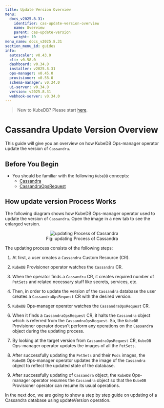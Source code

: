 ```yaml
---
title: Update Version Overview
menu:
  docs_v2025.8.31:
    identifier: cas-update-version-overview
    name: Overview
    parent: cas-update-version
    weight: 10
menu_name: docs_v2025.8.31
section_menu_id: guides
info:
  autoscaler: v0.43.0
  cli: v0.58.0
  dashboard: v0.34.0
  installer: v2025.8.31
  ops-manager: v0.45.0
  provisioner: v0.58.0
  schema-manager: v0.34.0
  ui-server: v0.34.0
  version: v2025.8.31
  webhook-server: v0.34.0
---
```


> New to KubeDB? Please start [here](/docs/v2025.8.31/README).

# Cassandra Update Version Overview

This guide will give you an overview on how KubeDB Ops-manager operator update the version of `Cassandra`.

## Before You Begin

- You should be familiar with the following `KubeDB` concepts:
    - [Cassandra](/docs/v2025.8.31/guides/cassandra/concepts/cassandra)
    - [CassandraOpsRequest](/docs/v2025.8.31/guides/cassandra/concepts/cassandraopsrequest)

## How update version Process Works

The following diagram shows how KubeDB Ops-manager operator used to update the version of `Cassandra`. Open the image in a new tab to see the enlarged version.

<figure align="center">
  <img alt="updating Process of Cassandra" src="/docs/v2025.8.31/images/day-2-operation/cassandra/updateVersion.svg">
<figcaption align="center">Fig: updating Process of Cassandra</figcaption>
</figure>

The updating process consists of the following steps:

1. At first, a user creates a `Cassandra` Custom Resource (CR).

2. `KubeDB` Provisioner  operator watches the `Cassandra` CR.

3. When the operator finds a `Cassandra` CR, it creates required number of `PetSets` and related necessary stuff like secrets, services, etc.

4. Then, in order to update the version of the `Cassandra` database the user creates a `CassandraOpsRequest` CR with the desired version.

5. `KubeDB` Ops-manager operator watches the `CassandraOpsRequest` CR.

6. When it finds a `CassandraOpsRequest` CR, it halts the `Cassandra` object which is referred from the `CassandraOpsRequest`. So, the `KubeDB` Provisioner  operator doesn't perform any operations on the `Cassandra` object during the updating process.

7. By looking at the target version from `CassandraOpsRequest` CR, `KubeDB` Ops-manager operator updates the images of all the `PetSets`.

8. After successfully updating the `PetSets` and their `Pods` images, the `KubeDB` Ops-manager operator updates the image of the `Cassandra` object to reflect the updated state of the database.

9. After successfully updating of `Cassandra` object, the `KubeDB` Ops-manager operator resumes the `Cassandra` object so that the `KubeDB` Provisioner  operator can resume its usual operations.

In the next doc, we are going to show a step by step guide on updating of a Cassandra database using updateVersion operation.